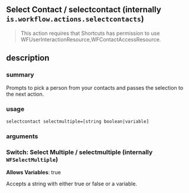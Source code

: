 
## Select Contact / selectcontact (internally `is.workflow.actions.selectcontacts`)


> This action requires that Shortcuts has permission to use WFUserInteractionResource,WFContactAccessResource.


## description
### summary
Prompts to pick a person from your contacts and passes the selection to the next action.


### usage
`selectcontact selectmultiple=[string boolean|variable]`

### arguments
### Switch: Select Multiple / selectmultiple (internally `WFSelectMultiple`)
**Allows Variables**: true


Accepts a string with either true or false
or a variable.
